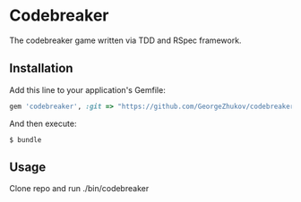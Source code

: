 # Codebreaker

The codebreaker game written via TDD and RSpec framework.

## Installation

Add this line to your application's Gemfile:

```ruby
gem 'codebreaker', :git => "https://github.com/GeorgeZhukov/codebreaker.git"
```

And then execute:

    $ bundle


## Usage

Clone repo and run ./bin/codebreaker
